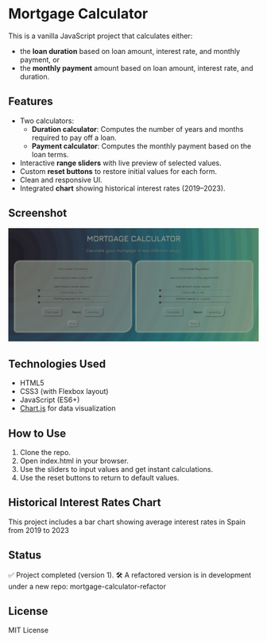 # Mortgage Calculator 

This is a vanilla JavaScript project that calculates either:

- the **loan duration** based on loan amount, interest rate, and monthly payment, or
- the **monthly payment** amount based on loan amount, interest rate, and duration.

## Features

- Two calculators:
  - **Duration calculator**: Computes the number of years and months required to pay off a loan.
  - **Payment calculator**: Computes the monthly payment based on the loan terms.
- Interactive **range sliders** with live preview of selected values.
- Custom **reset buttons** to restore initial values for each form.
- Clean and responsive UI.
- Integrated **chart** showing historical interest rates (2019–2023).

## Screenshot

![Mortgage Calculator screenshot](./images/mortgage-calculator-screenshot.PNG) 

## Technologies Used

- HTML5
- CSS3 (with Flexbox layout)
- JavaScript (ES6+)
- [Chart.js](https://www.chartjs.org/) for data visualization

## How to Use

1. Clone the repo.
2. Open index.html in your browser.
3. Use the sliders to input values and get instant calculations.
4. Use the reset buttons to return to default values.

## Historical Interest Rates Chart
This project includes a bar chart showing average interest rates in Spain from 2019 to 2023

## Status
✅ Project completed (version 1).
🛠 A refactored version is in development under a new repo: mortgage-calculator-refactor

## License
MIT License